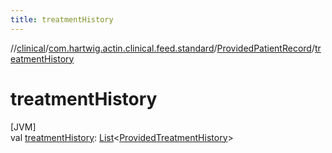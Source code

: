 ```yaml
---
title: treatmentHistory
---
```

//[clinical](../../../index.html)/[com.hartwig.actin.clinical.feed.standard](../index.html)/[ProvidedPatientRecord](index.html)/[treatmentHistory](treatment-history.html)



# treatmentHistory



[JVM]\
val [treatmentHistory](treatment-history.html): [List](https://kotlinlang.org/api/latest/jvm/stdlib/kotlin.collections/-list/index.html)&lt;[ProvidedTreatmentHistory](../-provided-treatment-history/index.html)&gt;




